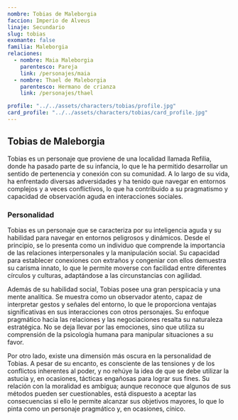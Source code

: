 ```yaml
---
nombre: Tobias de Maleborgia
faccion: Imperio de Alveus
linaje: Secundario
slug: tobias
exomante: false
familia: Maleborgia
relaciones:
  - nombre: Maia Maleborgia
    parentesco: Pareja
    link: /personajes/maia
  - nombre: Thael de Maleborgia
    parentesco: Hermano de crianza
    link: /personajes/thael

profile: "../../assets/characters/tobias/profile.jpg"
card_profile: "../../assets/characters/tobias/card_profile.jpg"
---
```


## Tobias de Maleborgia

Tobias es un personaje que proviene de una localidad llamada Refilia, donde ha pasado parte de su infancia, lo que le ha permitido desarrollar un sentido de pertenencia y conexión con su comunidad. A lo largo de su vida, ha enfrentado diversas adversidades y ha tenido que navegar en entornos complejos y a veces conflictivos, lo que ha contribuido a su pragmatismo y capacidad de observación aguda en interacciones sociales.

### Personalidad

Tobias es un personaje que se caracteriza por su inteligencia aguda y su habilidad para navegar en entornos peligrosos y dinámicos. Desde el principio, se lo presenta como un individuo que comprende la importancia de las relaciones interpersonales y la manipulación social. Su capacidad para establecer conexiones con extraños y congeniar con ellos demuestra su carisma innato, lo que le permite moverse con facilidad entre diferentes círculos y culturas, adaptándose a las circunstancias con agilidad.

Además de su habilidad social, Tobias posee una gran perspicacia y una mente analítica. Se muestra como un observador atento, capaz de interpretar gestos y señales del entorno, lo que le proporciona ventajas significativas en sus interacciones con otros personajes. Su enfoque pragmático hacia las relaciones y las negociaciones resalta su naturaleza estratégica. No se deja llevar por las emociones, sino que utiliza su comprensión de la psicología humana para manipular situaciones a su favor.

Por otro lado, existe una dimensión más oscura en la personalidad de Tobias. A pesar de su encanto, es consciente de las tensiones y de los conflictos inherentes al poder, y no rehúye la idea de que se debe utilizar la astucia y, en ocasiones, tácticas engañosas para lograr sus fines. Su relación con la moralidad es ambigua; aunque reconoce que algunos de sus métodos pueden ser cuestionables, está dispuesto a aceptar las consecuencias si ello le permite alcanzar sus objetivos mayores, lo que lo pinta como un personaje pragmático y, en ocasiones, cínico.
